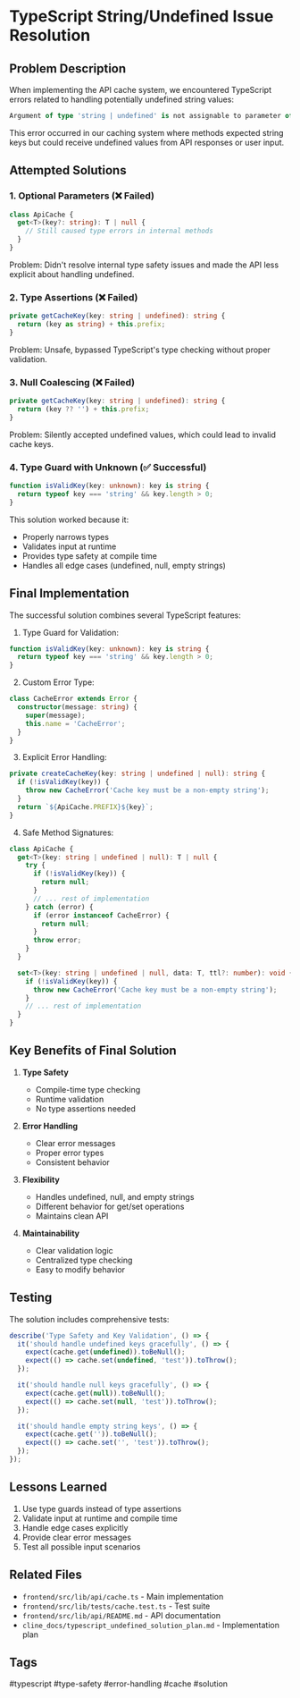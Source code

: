# TypeScript String/Undefined Issue Resolution

## Problem Description

When implementing the API cache system, we encountered TypeScript errors related to handling potentially undefined string values:

```typescript
Argument of type 'string | undefined' is not assignable to parameter of type 'string'.
```

This error occurred in our caching system where methods expected string keys but could receive undefined values from API responses or user input.

## Attempted Solutions

### 1. Optional Parameters (❌ Failed)
```typescript
class ApiCache {
  get<T>(key?: string): T | null {
    // Still caused type errors in internal methods
  }
}
```
Problem: Didn't resolve internal type safety issues and made the API less explicit about handling undefined.

### 2. Type Assertions (❌ Failed)
```typescript
private getCacheKey(key: string | undefined): string {
  return (key as string) + this.prefix;
}
```
Problem: Unsafe, bypassed TypeScript's type checking without proper validation.

### 3. Null Coalescing (❌ Failed)
```typescript
private getCacheKey(key: string | undefined): string {
  return (key ?? '') + this.prefix;
}
```
Problem: Silently accepted undefined values, which could lead to invalid cache keys.

### 4. Type Guard with Unknown (✅ Successful)
```typescript
function isValidKey(key: unknown): key is string {
  return typeof key === 'string' && key.length > 0;
}
```
This solution worked because it:
- Properly narrows types
- Validates input at runtime
- Provides type safety at compile time
- Handles all edge cases (undefined, null, empty strings)

## Final Implementation

The successful solution combines several TypeScript features:

1. Type Guard for Validation:
```typescript
function isValidKey(key: unknown): key is string {
  return typeof key === 'string' && key.length > 0;
}
```

2. Custom Error Type:
```typescript
class CacheError extends Error {
  constructor(message: string) {
    super(message);
    this.name = 'CacheError';
  }
}
```

3. Explicit Error Handling:
```typescript
private createCacheKey(key: string | undefined | null): string {
  if (!isValidKey(key)) {
    throw new CacheError('Cache key must be a non-empty string');
  }
  return `${ApiCache.PREFIX}${key}`;
}
```

4. Safe Method Signatures:
```typescript
class ApiCache {
  get<T>(key: string | undefined | null): T | null {
    try {
      if (!isValidKey(key)) {
        return null;
      }
      // ... rest of implementation
    } catch (error) {
      if (error instanceof CacheError) {
        return null;
      }
      throw error;
    }
  }

  set<T>(key: string | undefined | null, data: T, ttl?: number): void {
    if (!isValidKey(key)) {
      throw new CacheError('Cache key must be a non-empty string');
    }
    // ... rest of implementation
  }
}
```

## Key Benefits of Final Solution

1. **Type Safety**
   - Compile-time type checking
   - Runtime validation
   - No type assertions needed

2. **Error Handling**
   - Clear error messages
   - Proper error types
   - Consistent behavior

3. **Flexibility**
   - Handles undefined, null, and empty strings
   - Different behavior for get/set operations
   - Maintains clean API

4. **Maintainability**
   - Clear validation logic
   - Centralized type checking
   - Easy to modify behavior

## Testing

The solution includes comprehensive tests:

```typescript
describe('Type Safety and Key Validation', () => {
  it('should handle undefined keys gracefully', () => {
    expect(cache.get(undefined)).toBeNull();
    expect(() => cache.set(undefined, 'test')).toThrow();
  });

  it('should handle null keys gracefully', () => {
    expect(cache.get(null)).toBeNull();
    expect(() => cache.set(null, 'test')).toThrow();
  });

  it('should handle empty string keys', () => {
    expect(cache.get('')).toBeNull();
    expect(() => cache.set('', 'test')).toThrow();
  });
});
```

## Lessons Learned

1. Use type guards instead of type assertions
2. Validate input at runtime and compile time
3. Handle edge cases explicitly
4. Provide clear error messages
5. Test all possible input scenarios

## Related Files

- `frontend/src/lib/api/cache.ts` - Main implementation
- `frontend/src/lib/tests/cache.test.ts` - Test suite
- `frontend/src/lib/api/README.md` - API documentation
- `cline_docs/typescript_undefined_solution_plan.md` - Implementation plan

## Tags

#typescript #type-safety #error-handling #cache #solution
